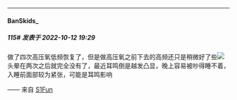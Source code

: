 

*****

####  BanSkids_  
##### 115#       发表于 2022-10-12 19:29

做了四次高压氧低频恢复了，但是做高压氧之前下去的高频还只是稍微好了些<img src="https://static.saraba1st.com/image/smiley/face2017/009.gif" referrerpolicy="no-referrer">
头晕在两次之后就完全没有了，最近耳鸣倒是越发凸显，晚上容易被吵得睡不着，入睡前面部较为紧张，可能是耳鸣影响

—— 来自 [S1Fun](https://s1fun.koalcat.com)

